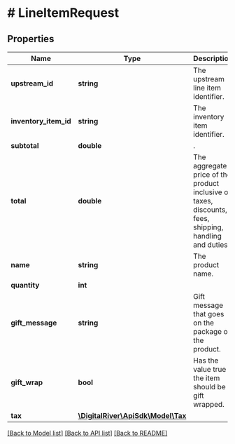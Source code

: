 # # LineItemRequest

## Properties

Name | Type | Description | Notes
------------ | ------------- | ------------- | -------------
**upstream_id** | **string** | The upstream line item identifier. | [optional] 
**inventory_item_id** | **string** | The inventory item identifier. | 
**subtotal** | **double** | . | [optional] 
**total** | **double** | The aggregate price of the product inclusive of taxes, discounts, fees, shipping, handling and duties. | [optional] 
**name** | **string** | The product name. | [optional] 
**quantity** | **int** |  | 
**gift_message** | **string** | Gift message that goes on the package of the product. | [optional] 
**gift_wrap** | **bool** | Has the value true if the item should be gift wrapped. | [optional] 
**tax** | [**\DigitalRiver\ApiSdk\Model\Tax**](Tax.md) |  | [optional] 

[[Back to Model list]](../../README.md#documentation-for-models) [[Back to API list]](../../README.md#documentation-for-api-endpoints) [[Back to README]](../../README.md)



